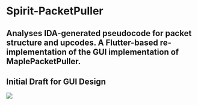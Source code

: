 # Spirit-PacketPuller
Analyses IDA-generated pseudocode for packet structure and upcodes. A Flutter-based re-implementation of the GUI implementation of MaplePacketPuller.
---
## Initial Draft for GUI Design
![](https://i.imgur.com/OMbChUD.png)
